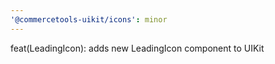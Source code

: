 ```yaml
---
'@commercetools-uikit/icons': minor
---
```


feat(LeadingIcon): adds new LeadingIcon component to UIKit
